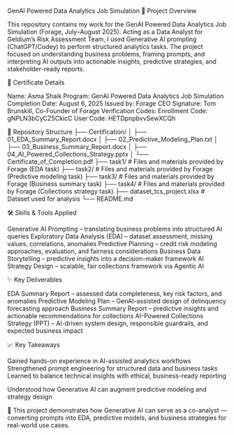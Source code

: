 GenAI Powered Data Analytics Job Simulation
🚀 Project Overview

This repository contains my work for the GenAI Powered Data Analytics Job Simulation (Forage, July–August 2025). Acting as a Data Analyst for Geldium’s Risk Assessment Team, I used Generative AI prompting (ChatGPT/Codey) to perform structured analytics tasks.
The project focused on understanding business problems, framing prompts, and interpreting AI outputs into actionable insights, predictive strategies, and stakeholder-ready reports.

🎯 Certificate Details

Name: Asma Shaik
Program: GenAI Powered Data Analytics Job Simulation
Completion Date: August 6, 2025
Issued by: Forage
CEO Signature: Tom Brunskill, Co-Founder of Forage
Verification Codes:
Enrollment Code: gNPLN3bCyCZ5CkicC
User Code: HETDpnpbvvSewXCQh

📂 Repository Structure
 ├── Certification/
 │    ├── 01_EDA_Summary_Report.docx
 │    ├── 02_Predictive_Modeling_Plan.txt
 │    ├── 03_Business_Summary_Report.docx
 │    ├── 04_AI_Powered_Collections_Strategy.pptx
 │    └── Certificate_of_Completion.pdf
 ├── task1/   # Files and materials provided by Forage (EDA task)
 ├── task2/   # Files and materials provided by Forage (Predictive modeling task)
 ├── task3/   # Files and materials provided by Forage (Business summary task)
 ├── task4/   # Files and materials provided by Forage (Collections strategy task)
 ├── dataset_tcs_project.xlsx   # Dataset used for analysis
 └── README.md


🛠️ Skills & Tools Applied

Generative AI Prompting – translating business problems into structured AI queries
Exploratory Data Analysis (EDA) – dataset assessment, missing values, correlations, anomalies
Predictive Planning – credit risk modeling approaches, evaluation, and fairness considerations
Business Data Storytelling – predictive insights into a decision-maker framework
AI Strategy Design – scalable, fair collections framework via Agentic AI

✨ Key Deliverables

EDA Summary Report – assessed data completeness, key risk factors, and anomalies
Predictive Modeling Plan – GenAI-assisted design of delinquency forecasting approach
Business Summary Report – predictive insights and actionable recommendations for collections
AI-Powered Collections Strategy (PPT) – AI-driven system design, responsible guardrails, and expected business impact

📈 Key Takeaways

Gained hands-on experience in AI-assisted analytics workflows
Strengthened prompt engineering for structured data and business tasks
Learned to balance technical insights with ethical, business-ready reporting

Understood how Generative AI can augment predictive modeling and strategy design

🔗 This project demonstrates how Generative AI can serve as a co-analyst — converting prompts into EDA, predictive models, and business strategies for real-world use cases.
